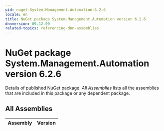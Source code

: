 ```yaml
---
uid: nuget-System.Management.Automation-6.2.6
locale: en
title: NuGet package System.Management.Automation version 6.2.6
dnnversion: 09.12.00
related-topics: referencing-dnn-assemblies
---
```


# NuGet package System.Management.Automation version 6.2.6
Details of published NuGet package.
*All Assemblies* lists all the assemblies that are included in this package or any dependent package.

## All Assemblies

|Assembly|Version|
|---|---|

